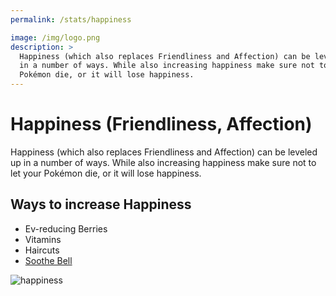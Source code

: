 ```yaml
---
permalink: /stats/happiness

image: /img/logo.png
description: >
  Happiness (which also replaces Friendliness and Affection) can be leveled up
  in a number of ways. While also increasing happiness make sure not to let your
  Pokémon die, or it will lose happiness.
---
```


# Happiness (Friendliness, Affection)

Happiness (which also replaces Friendliness and Affection) can be leveled up in
a number of ways. While also increasing happiness make sure not to let your
Pokémon die, or it will lose happiness.

## Ways to increase Happiness

* Ev-reducing Berries
* Vitamins
* Haircuts
* [Soothe Bell](/items/soothe-bell)

![happiness](https://i.imgur.com/vrplPkL.png)

